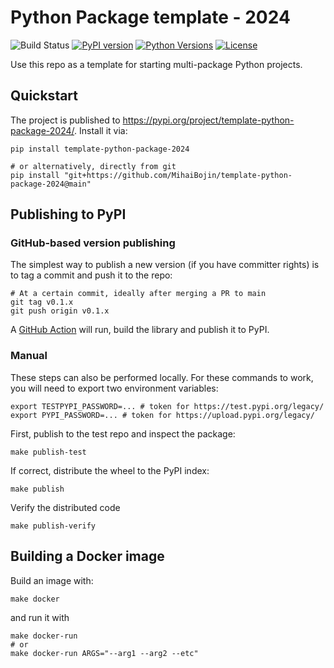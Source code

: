 # Python Package template - 2024

![Build Status](https://github.com/MihaiBojin/template-python-package-2024/actions/workflows/python-tests.yml/badge.svg)
[![PyPI version](https://badge.fury.io/py/template-python-package-2024.svg)](https://badge.fury.io/py/template-python-package-2024)
[![Python Versions](https://img.shields.io/pypi/pyversions/template-python-package-2024.svg)](https://pypi.org/project/template-python-package-2024/)
[![License](https://img.shields.io/github/license/template-python-package-2024/template-python-package-2024.svg)](LICENSE)

Use this repo as a template for starting multi-package Python projects.

## Quickstart

The project is published to <https://pypi.org/project/template-python-package-2024/>.
Install it via:

```shell
pip install template-python-package-2024

# or alternatively, directly from git
pip install "git+https://github.com/MihaiBojin/template-python-package-2024@main"
```

## Publishing to PyPI

### GitHub-based version publishing

The simplest way to publish a new version (if you have committer rights) is to tag a commit and push it to the repo:

```shell
# At a certain commit, ideally after merging a PR to main
git tag v0.1.x
git push origin v0.1.x
```

A [GitHub Action](https://github.com/MihaiBojin/template-python-package-2024/actions) will run, build the library and publish it to PyPI.

### Manual

These steps can also be performed locally. For these commands to work, you will need to export two environment variables:

```shell
export TESTPYPI_PASSWORD=... # token for https://test.pypi.org/legacy/
export PYPI_PASSWORD=... # token for https://upload.pypi.org/legacy/
```

First, publish to the test repo and inspect the package:

```shell
make publish-test
```

If correct, distribute the wheel to the PyPI index:

```shell
make publish
```

Verify the distributed code

```shell
make publish-verify
```

## Building a Docker image

Build an image with:

```shell
make docker
```

and run it with

```shell
make docker-run
# or
make docker-run ARGS="--arg1 --arg2 --etc"
```
